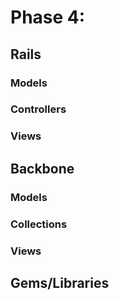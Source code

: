 # Phase 4:

## Rails
### Models

### Controllers

### Views

## Backbone
### Models

### Collections

### Views

## Gems/Libraries
